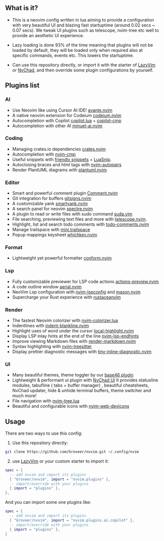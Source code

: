## What is it?

- This is a neovim config written in lua aiming to provide a configuration with very beautiful UI and blazing fast startuptime (around 0.02 secs ~ 0.07 secs). We tweak UI plugins such as telescope, nvim-tree etc well to provide an aesthetic UI experience.

- Lazy loading is done 93% of the time meaning that plugins will not be loaded by default, they will be loaded only when required also at specific commands, events etc. This lowers the startuptime.

- Can use this repository directly, or import it with the starter of [LazyVim](https://github.com/LazyVim/starter) or [NvChad](https://github.com/NvChad/starter), and then override some plugin configurations by yourself.

## Plugins list

### AI

- Use Neovim like using Cursor AI IDE! [avante.nvim](https://github.com/yetone/avante.nvim)
- A native neovim extension for Codeium [codeium.nvim](https://github.com/Exafunction/codeium.nvim)
- Autocompletion with Copilot [copilot.lua](https://github.com/zbirenbaum/copilot.lua) + [copilot-cmp](https://github.com/zbirenbaum/copilot-cmp)
- Autocompletion with other AI [minuet-ai.nvim](https://github.com/milanglacier/minuet-ai.nvim)

### Coding

- Managing crates.io dependencies [crates.nvim](https://github.com/Saecki/crates.nvim)
- Autocompletion with [nvim-cmp](https://github.com/hrsh7th/nvim-cmp)
- Useful snippets with [friendly snippets](https://github.com/rafamadriz/friendly-snippets) + [LuaSnip](https://github.com/L3MON4D3/LuaSnip).
- Autoclosing braces and html tags with [nvim-autopairs](https://github.com/windwp/nvim-autopairs)
- Render PlantUML diagrams with [plantuml.nvim](https://gitlab.com/itaranto/plantuml.nvim)

### Editor

- Smart and powerful comment plugin [Comment.nvim](https://github.com/numToStr/Comment.nvim)
- Git integration for buffers [gitsigns.nvim](https://github.com/lewis6991/gitsigns.nvim)
- A customizable yank [smartyank.nvim](https://github.com/ibhagwan/smartyank.nvim)
- A search panel for neovim [spectre.nvim](https://github.com/nvim-pack/spectre.nvim)
- A plugin to read or write files with sudo command [suda.vim](https://github.com/lambdalisue/suda.vim)
- File searching, previewing text files and more with [telescope.nvim](https://github.com/nvim-telescope/telescope.nvim).
- Highlight, list and search todo comments with [todo-comments.nvim](https://github.com/folke/todo-comments.nvim)
- Manage trailspace with [mini.trailspace](https://github.com/echasnovski/mini.trailspace)
- Popup mappings keysheet [whichkey.nvim](https://github.com/folke/which-key.nvim)

### Format

- Lightweight yet powerful formatter [conform.nvim](https://github.com/stevearc/conform.nvim)

### Lsp

- Fully customizable previewer for LSP code actions [actions-preview.nvim](https://github.com/aznhe21/actions-preview.nvim)
- A code outline window [aerial.nvim](https://github.com/stevearc/aerial.nvim)
- NeoVim Lsp configuration with [nvim-lspconfig](https://github.com/neovim/nvim-lspconfig) and [mason.nvim](https://github.com/williamboman/mason.nvim)
- Supercharge your Rust experience with [rustaceanvim](https://github.com/mrcjkb/rustaceanvim)

### Render

- The fastest Neovim colorizer with [nvim-colorizer.lua](https://github.com/NvChad/nvim-colorizer.lua)
- Indentlines with [indent-blankline.nvim](https://github.com/lukas-reineke/indent-blankline.nvim)
- Highlight uses of word under the cursor [local-highlight.nvim](https://github.com/tzachar/local-highlight.nvim)
- Display LSP inlay hints at the end of the line [nvim-lsp-endhints](https://github.com/chrisgrieser/nvim-lsp-endhints)
- Improve viewing Markdown files with [render-markdown.nvim](https://github.com/MeanderingProgrammer/render-markdown.nvim)
- Syntax highlighting with [nvim-treesitter](https://github.com/nvim-treesitter/nvim-treesitter)
- Display prettier diagnostic messages with [tiny-inline-diagnostic.nvim](https://github.com/rachartier/tiny-inline-diagnostic.nvim)

### UI

- Many beautiful themes, theme toggler by our [base46 plugin](https://github.com/NvChad/base46)
- Lightweight & performant ui plugin with [NvChad UI](https://github.com/NvChad/ui) It provides statusline modules, tabufline ( tabs + buffer manager) , beautiful cheatsheets, NvChad updater, hide & unhide terminal buffers, theme switcher and much more!
- File navigation with [nvim-tree.lua](https://github.com/kyazdani42/nvim-tree.lua)
- Beautiful and configurable icons with [nvim-web-devicons](https://github.com/kyazdani42/nvim-web-devicons)

## Usage

There are two ways to use this config:

1. Use this repository directly:

```bash
git clone https://github.com/Groveer/nvvim.git ~/.config/nvim
```

2. use [LazyVim](https://github.com/LazyVim/starter) or your custom starter to import it:

```lua
spec = {
  -- add nvvim and import its plugins
  { "Groveer/nvvim", import = "nvvim.plugins" },
  -- import/override with your plugins
  { import = "plugins" },
},
```

And you can import some one plugins like:

```lua
spec = {
  -- add nvvim and import its plugins
  { "Groveer/nvvim", import = "nvvim.plugins.ai.copilot" },
  -- import/override with your plugins
  { import = "plugins" },
}
```
